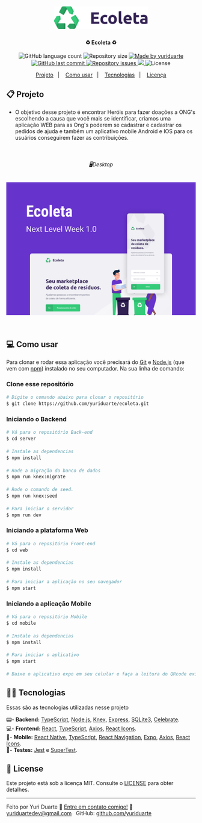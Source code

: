 <h1 align="center">
    <img alt="Ecoleta" title="#Ecoleta" src=".github/logo.png" width="250px" />
</h1>

<h4 align="center"> 
	♻️ Ecoleta ♻️
</h4>
<p align="center">
  <img alt="GitHub language count" src="https://img.shields.io/github/languages/count/yuriduarte/ecoleta?color=%2304D361">

  <img alt="Repository size" src="https://img.shields.io/github/repo-size/yuriduarte/ecoleta">
	
  <a href="https://www.linkedin.com/in/yuriduarte/">
    <img alt="Made by yuriduarte" src="https://img.shields.io/badge/made%20by-yuriduarte-%2304D361">
  </a>

  <a href="https://github.com/yuriduarte/ecoleta/commits/master">
    <img alt="GitHub last commit" src="https://img.shields.io/github/last-commit/yuriduarte/ecoleta">
  </a>

  <a href="https://github.com/yuriduarte/ecoleta/issues">
    <img alt="Repository issues" src="https://img.shields.io/github/issues/yuriduarte/ecoleta">
  </a>
<a aria-label="Completed" href="https://rocketseat.com.br/week-10/aulas#4">
    <img src="https://img.shields.io/badge/OmniStack-done-green?logo=data:image/png;base64,iVBORw0KGgoAAAANSUhEUgAAABAAAAAQCAMAAAAoLQ9TAAAALVBMVEVHcExxWsF0XMJzXMJxWcFsUsD///9jRrzY0u6Xh9Gsn9n39fyMecy0qd2bjNJWBT0WAAAABHRSTlMA2Do606wF2QAAAGlJREFUGJVdj1cWwCAIBLEsRU3uf9xobDH8+GZwUYi8i6ucJwrxKE+7D0G9Q4vlYqtmCSjndr4CgCgzlyFgfKfKCVO0LrPKjmiqMxGXkJwNnXskqWG+1oSM+BSwD8f29YLNjvx/OQrn+g99oQSoNmt3PgAAAABJRU5ErkJggg=="></img>
  </a>
  <img alt="License" src="https://img.shields.io/badge/license-MIT-brightgreen">
</p>


<p align="center">
  <a href="#-projeto">Projeto</a>&nbsp;&nbsp;&nbsp;|&nbsp;&nbsp;&nbsp;
  <a href="#-como-usar">Como usar</a>&nbsp;&nbsp;&nbsp;|&nbsp;&nbsp;&nbsp;
  <a href="#-tecnologias">Tecnologias</a>&nbsp;&nbsp;&nbsp;|&nbsp;&nbsp;&nbsp;
  <a href="#-license">Licença</a>
</p>

## 📋 Projeto

* O objetivo desse projeto é encontrar Heróis para fazer doações a ONG's escolhendo a causa que você mais se identificar, criamos uma aplicação WEB para as Ong's poderem se cadastrar e cadastrar os pedidos de ajuda e também um aplicativo mobile Android e IOS para os usuários conseguirem fazer as contribuições. <br><br><br>

<h6 align="center"> 
    🖥Desktop
</h6>

<p align="center">
  <img alt="Aplicativo Desktop" src="https://github.com/yuriduarte/ecoleta/blob/master/.github/Ecoleta.png">
</p>

<br>

## 💻 Como usar

Para clonar e rodar essa aplicação você precisará do [Git](https://git-scm.com) e [Node.js](https://nodejs.org/en/download/) (que vem com [npm](http://npmjs.com)) instalado no seu computador. Na sua linha de comando:

### Clone esse repositório
```bash
# Digite o comando abaixo para clonar o repositório
$ git clone https://github.com/yuriduarte/ecoleta.git
```

### Iniciando o Backend

```bash
# Vá para o repositório Back-end
$ cd server

# Instale as dependencias
$ npm install

# Rode a migração do banco de dados
$ npm run knex:migrate

# Rode o comando de seed.
$ npm run knex:seed

# Para iniciar o servidor
$ npm run dev
```
### Iniciando a plataforma Web

```bash
# Vá para o repositório Front-end
$ cd web

# Instale as dependencias
$ npm install

# Para iniciar a aplicação no seu navegador
$ npm start
```

### Iniciando a aplicação Mobile

```bash
# Vá para o repositório Mobile
$ cd mobile

# Instale as dependencias
$ npm install

# Para iniciar o aplicativo
$ npm start

# Baixe o aplicativo expo em seu celular e faça a leitura do QRcode exibido no seu terminal.
```

## 👨‍💻 Tecnologias

Essas são as tecnologias utilizadas nesse projeto

📟- **Backend:** [TypeScript](https://www.typescriptlang.org/), [Node.js](https://nodejs.org/en/), [Knex](http://knexjs.org/), [Express](https://expressjs.com/pt-br/), [SQLite3](https://www.sqlite.org/index.html), [Celebrate](https://github.com/arb/celebrate).  
💻- **Frontend:** [React](https://reactjs.org), [TypeScript](https://www.typescriptlang.org/), [Axios](https://github.com/axios/axios), [React Icons](https://react-icons.netlify.com/).  
📱- **Mobile:** [React Native](https://facebook.github.io/react-native/), [TypeScript](https://www.typescriptlang.org/), [React Navigation](https://reactnavigation.org/), [Expo](https://expo.io/), [Axios](https://github.com/axios/axios), [React Icons](https://react-icons.netlify.com/).   
🧪- **Testes:** [Jest](https://jestjs.io/) e [SuperTest](https://github.com/visionmedia/supertest).  


## 📝 License

Este projeto está sob a licença MIT. Consulte o [LICENSE](LICENSE.md) para obter detalhes.

---

Feito por Yuri Duarte :wave: [Entre em contato comigo!](https://www.linkedin.com/in/yuri-duarte/)
:email: [yuriduartedev@gmail.com](mailto:yuriduartedev@gmail.com) &nbsp;
GitHub: [github.com/yuriduarte](https://github.com/yuriduarte) &nbsp;

